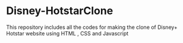 # Disney-HotstarClone
This repository includes all the codes for making the clone of Disney+ Hotstar website using HTML , CSS and Javascript 
